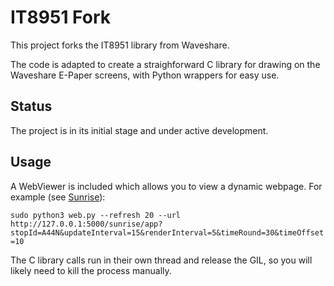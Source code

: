 # IT8951 Fork

This project forks the IT8951 library from Waveshare.

The code is adapted to create a straighforward C library for drawing
on the Waveshare E-Paper screens, with Python wrappers for easy use.

## Status

The project is in its initial stage and under active development.

## Usage
A WebViewer is included which allows you to view a dynamic webpage.
For example (see [Sunrise](https://github.com/rmehyde/sunrise)):

`sudo python3 web.py --refresh 20 --url http://127.0.0.1:5000/sunrise/app?stopId=A44N&updateInterval=15&renderInterval=5&timeRound=30&timeOffset=10`

The C library calls run in their own thread and release the GIL, so you will likely need to kill the process manually.